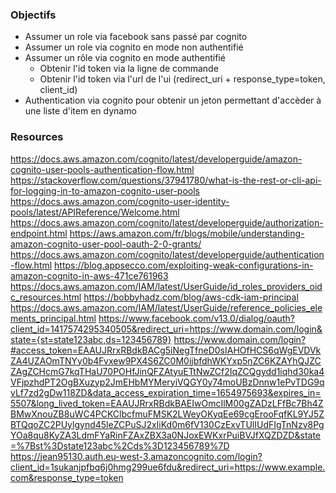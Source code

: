 ### Objectifs
- Assumer un role via facebook sans passé par cognito
- Assumer un role via cognito en mode non authentifié
- Assumer un rôle via cognito en mode authentifié
   - Obtenir l'id token via la ligne de commande
   - Obtenir l'id token via l'url de l'ui (redirect_uri + response_type=token, client_id)
- Authentication via cognito pour obtenir un jeton permettant d'accèder à une liste d'item en dynamo

### Resources
https://docs.aws.amazon.com/cognito/latest/developerguide/amazon-cognito-user-pools-authentication-flow.html
https://stackoverflow.com/questions/37941780/what-is-the-rest-or-cli-api-for-logging-in-to-amazon-cognito-user-pools
https://docs.aws.amazon.com/cognito-user-identity-pools/latest/APIReference/Welcome.html
https://docs.aws.amazon.com/cognito/latest/developerguide/authorization-endpoint.html
https://aws.amazon.com/fr/blogs/mobile/understanding-amazon-cognito-user-pool-oauth-2-0-grants/
https://docs.aws.amazon.com/cognito/latest/developerguide/authentication-flow.html
https://blog.appsecco.com/exploiting-weak-configurations-in-amazon-cognito-in-aws-471ce761963
https://docs.aws.amazon.com/IAM/latest/UserGuide/id_roles_providers_oidc_resources.html
https://bobbyhadz.com/blog/aws-cdk-iam-principal
https://docs.aws.amazon.com/IAM/latest/UserGuide/reference_policies_elements_principal.html
https://www.facebook.com/v13.0/dialog/oauth?client_id=1417574295340505&redirect_uri=https://www.domain.com/login&state={st=state123abc,ds=123456789}
https://www.domain.com/login?#access_token=EAAUJRrxRBdkBACg5iNegTfneD0sIAHOfHCS6qWgEVDVkZA4UZAOmTNYy0b4Fvxew9PX4S6ZC0M0ijbfdhWKYxp5nZC6KZAYhQJZCZAgZCHcmG7kqTHaU70POHfJinQFZAtyuETtNwZCf2IqZCQgydd1iqhd30ka4VFjpzhdPT2OgBXuzyp2JmEHbMYMeryiVQGY0y74moUBzDnnw1ePvTDG9qvLf7zd2gDw118ZD&data_access_expiration_time=1654975693&expires_in=5507&long_lived_token=EAAUJRrxRBdkBAEIwOmcIlM00gZADzLFfBc7Bh4ZBMwXnouZB8uWC4PCKClbcfmuFMSK2LWeyOKyqEe69cgErooFqfKL9YJ5ZBTQqoZC2PUylgynd45leZCPuSJ2xIiKd0m6fV130CzExvTUlIUdFIgTnNzv8PgYOa8qu8KyZA3LdmFYaRinFZAxZBX3a0NJoxEWKxrPuiBVJfXQZDZD&state=%7Bst%3Dstate123abc%2Cds%3D123456789%7D
https://jean95130.auth.eu-west-3.amazoncognito.com/login?client_id=1sukanjpfbq6j0hmg299ue6fdu&redirect_uri=https://www.example.com&response_type=token
